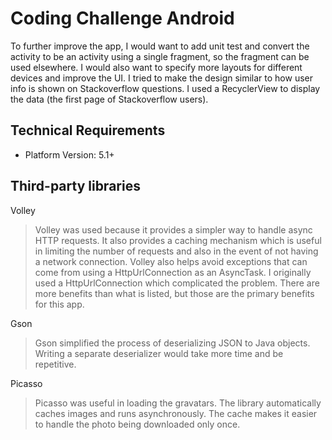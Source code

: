 # Coding Challenge Android

To further improve the app, I would want to add unit test and convert the activity to be an activity using a single fragment, so the fragment can be used elsewhere. I would also want to specify more layouts for different devices and improve the UI. I tried to make the design similar to how user info is shown on Stackoverflow questions. I used a RecyclerView to display the data (the first page of Stackoverflow users).

## Technical Requirements

- Platform Version: 5.1+

## Third-party libraries

Volley
> Volley was used because it provides a simpler way to handle async HTTP requests. It also provides a caching mechanism which is useful in limiting the number of requests and also in the event of not having a network connection. Volley also helps avoid exceptions that can come from using a HttpUrlConnection as an AsyncTask. I originally used a HttpUrlConnection which complicated the problem. There are more benefits than what is listed, but those are the primary benefits for this app.

Gson
> Gson simplified the process of deserializing JSON to Java objects. Writing a separate deserializer would take more time and be repetitive.

Picasso
> Picasso was useful in loading the gravatars. The library automatically caches images and runs asynchronously. The cache makes it easier to handle the photo being downloaded only once.  